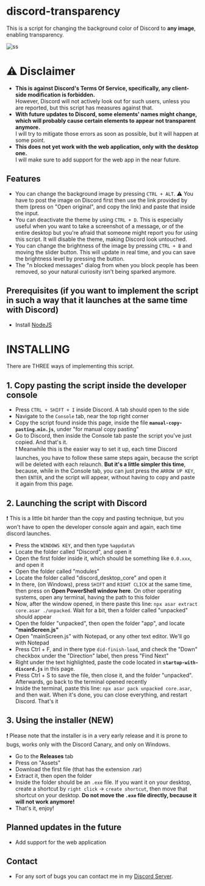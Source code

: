 # discord-transparency

This is a script for changing the background color of Discord to <b>any image</b>, enabling transparency.

![ss](https://i.imgur.com/NzwC6UV.png)

# ⚠ Disclaimer

-   <b> This is against Discord's Terms Of Service, specifically, any client-side modification is forbidden. </b> <br>
    However, Discord will not actively look out for such users, unless you are reported, but this script has measures against that.
-   <b> With future updates to Discord, some elements' names might change, which will probably cause certain elements to appear not transparent anymore. </b> <br>
    I will try to mitigate those errors as soon as possible, but it will happen at some point.
-   <b>This does not yet work with the web application, only with the desktop one. </b> <br>
    I will make sure to add support for the web app in the near future.

## Features

-   You can change the background image by pressing `CTRL + ALT`.
    ⚠ You have to post the image on Discord first then use the link provided by them (press on "Open original", and copy the link) and paste that inside the input.
-   You can deactivate the theme by using `CTRL + D`. This is especially useful when you want to take a screenshot of a message, or of the entire desktop but you're afraid that someone might report you for using this script. It will disable the theme, making Discord look untouched.
-   You can change the brightness of the image by pressing `CTRL + B` and moving the slider button. This will update in real time, and you can save the brightness level by pressing the button.
-   The "n blocked messages" dialog from when you block people has been removed, so your natural curiosity isn't being sparked anymore.

## Prerequisites (if you want to implement the script in such a way that it launches at the same time with Discord)

-   Install [NodeJS](https://nodejs.org)

# INSTALLING

There are THREE ways of implementing this script.

## 1. Copy pasting the script inside the developer console

-   Press `CTRL + SHIFT + I` inside Discord. A tab should open to the side
-   Navigate to the `Console` tab, near the top right corner
-   Copy the script found inside this page, inside the file <b>`manual-copy-pasting.min.js`</b>, under "for manual copy pasting"
-   Go to Discord, then inside the Console tab paste the script you've just copied. And that's it. <br>
    ❗ Meanwhile this is the easier way to set it up, each time Discord launches, you have to follow these same steps again, because the script will be deleted with each relaunch. <b>But it's a little simpler this time</b>, because, while in the Console tab, you can just press the `ARROW UP KEY`, then `ENTER`, and the script will appear, without having to copy and paste it again from this page.

## 2. Launching the script with Discord

❗ This is a little bit harder than the copy and pasting technique, but you won't have to open the developer console again and again, each time discord launches.

-   Press the `WINDOWS KEY`, and then type `%appdata%`
-   Locate the folder called "Discord", and open it
-   Open the first folder inside it, which should be something like `0.0.xxx`, and open it
-   Open the folder called "modules"
-   Locate the folder called "discord_desktop_core" and open it
-   In there, (on Windows), press `SHIFT` and `RIGHT CLICK` at the same time, then press on <b>Open PowerShell window here</b>. On other operating systems, open any terminal, having the path to this folder
-   Now, after the window opened, in there paste this line: `npx asar extract core.asar ./unpacked`. Wait for a bit, then a folder called "unpacked" should appear
-   Open the folder "unpacked", then open the folder "app", and locate <b>"mainScreen.js"</b>
-   Open "mainScreen.js" with Notepad, or any other text editor. We'll go with Notepad
-   Press Ctrl + F, and in there type `did-finish-load`, and check the "Down" checkbox under the "Direction" label, then press "Find Next"
-   Right under the text highlighted, paste the code located in <b>`startup-with-discord.js`</b> in this page.
-   Press Ctrl + S to save the file, then close it, and the folder "unpacked". Afterwards, go back to the terminal opened recently
-   Inside the terminal, paste this line: `npx asar pack unpacked core.asar`, and then wait. When it's done, you can close everything, and restart Discord. That's it

## 3. Using the installer (NEW)

❗ Please note that the installer is in a very early release and it is prone to bugs, works only with the Discord Canary, and only on Windows.

-   Go to the <b>Releases</b> tab
-   Press on "Assets"
-   Download the first file (that has the extension .rar)
-   Extract it, then open the folder
-   Inside the folder should be an `.exe` file. If you want it on your desktop, create a shortcut by `right click` -> `create shortcut`, then move that shortcut on your desktop. <b>Do not move the `.exe` file directly, because it will not work anymore!</b>
-   That's it, enjoy!

## Planned updates in the future

-   Add support for the web application

## Contact

-   For any sort of bugs you can contact me in my [Discord Server](https://discord.gg/Bd2JnFB).
